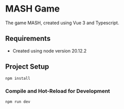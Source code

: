 # MASH Game

The game MASH, created using Vue 3 and Typescript.

## Requirements

* Created using node version 20.12.2

## Project Setup

```sh
npm install
```

### Compile and Hot-Reload for Development

```sh
npm run dev
```
